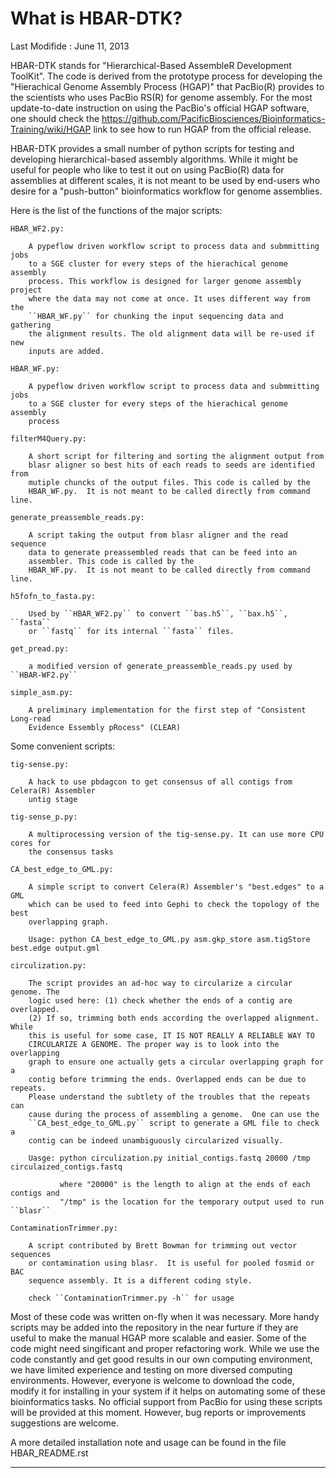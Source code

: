 What is HBAR-DTK?
==================

Last Modifide : June 11, 2013


HBAR-DTK stands for "Hierarchical-Based AssembleR Development ToolKit". The
code is derived from the prototype process for developing the "Hierachical
Genome Assembly Process (HGAP)" that PacBio(R) provides to the scientists who
uses PacBio RS(R) for genome assembly.  For the most update-to-date instruction
on using the PacBio's official HGAP software, one should check the
https://github.com/PacificBiosciences/Bioinformatics-Training/wiki/HGAP link to
see how to run HGAP from the official release.

HBAR-DTK provides a small number of python scripts for testing and developing
hierarchical-based assembly algorithms. While it might be useful for people who
like to test it out on using PacBio(R) data for assemblies at different scales,
it is not meant to be used by end-users who desire for a "push-button"
bioinformatics workflow for genome assemblies. 

Here is the list of the functions of the major scripts:

    HBAR_WF2.py:

        A pypeflow driven workflow script to process data and submmitting jobs
        to a SGE cluster for every steps of the hierachical genome assembly
        process. This workflow is designed for larger genome assembly project 
        where the data may not come at once. It uses different way from the 
        ``HBAR_WF.py`` for chunking the input sequencing data and gathering
        the alignment results. The old alignment data will be re-used if new 
        inputs are added. 

    HBAR_WF.py:

        A pypeflow driven workflow script to process data and submmitting jobs
        to a SGE cluster for every steps of the hierachical genome assembly
        process

    filterM4Query.py:

        A short script for filtering and sorting the alignment output from
        blasr aligner so best hits of each reads to seeds are identified from
        mutiple chuncks of the output files. This code is called by the
        HBAR_WF.py.  It is not meant to be called directly from command line.

    generate_preassemble_reads.py:
        
        A script taking the output from blasr aligner and the read sequence
        data to generate preassembled reads that can be feed into an
        assembler. This code is called by the
        HBAR_WF.py.  It is not meant to be called directly from command line.

    h5fofn_to_fasta.py:
        
        Used by ``HBAR_WF2.py`` to convert ``bas.h5``, ``bax.h5``, ``fasta``
        or ``fastq`` for its internal ``fasta`` files.

    get_pread.py:

        a modified version of generate_preassemble_reads.py used by ``HBAR-WF2.py``

    simple_asm.py:

        A preliminary implementation for the first step of "Consistent Long-read
        Evidence Essembly pRocess" (CLEAR)


Some convenient scripts:

    tig-sense.py:
        
        A hack to use pbdagcon to get consensus of all contigs from Celera(R) Assembler
        untig stage

    tig-sense_p.py:
        
        A multiprocessing version of the tig-sense.py. It can use more CPU cores for
        the consensus tasks 

    CA_best_edge_to_GML.py:
        
        A simple script to convert Celera(R) Assembler's "best.edges" to a GML
        which can be used to feed into Gephi to check the topology of the best
        overlapping graph.

        Usage: python CA_best_edge_to_GML.py asm.gkp_store asm.tigStore best.edge output.gml 

    circulization.py:

        The script provides an ad-hoc way to circularize a circular genome. The
        logic used here: (1) check whether the ends of a contig are overlapped.
        (2) If so, trimming both ends according the overlapped alignment. While
        this is useful for some case, IT IS NOT REALLY A RELIABLE WAY TO
        CIRCULARIZE A GENOME. The proper way is to look into the overlapping
        graph to ensure one actually gets a circular overlapping graph for a
        contig before trimming the ends. Overlapped ends can be due to repeats.
        Please understand the subtlety of the troubles that the repeats can
        cause during the process of assembling a genome.  One can use the
        ``CA_best_edge_to_GML.py`` script to generate a GML file to check a
        contig can be indeed unambiguously circularized visually.
    
        Uasge: python circulization.py initial_contigs.fastq 20000 /tmp circulaized_contigs.fastq

               where "20000" is the length to align at the ends of each contigs and
               "/tmp" is the location for the temporary output used to run ``blasr`` 

    ContaminationTrimmer.py:
        
        A script contributed by Brett Bowman for trimming out vector sequences
        or contamination using blasr.  It is useful for pooled fosmid or BAC
        sequence assembly. It is a different coding style.

        check ``ContaminationTrimmer.py -h`` for usage


Most of these code was written on-fly when it was necessary. More handy scripts
may be added into the repository in the near furture if they are useful to make
the manual HGAP more scalable and easier. Some of the code might need
singificant and proper refactoring work.  While we use the code constantly and
get good results in our own computing environment, we have limited experience
and testing on more diversed computing environments.  However, everyone is
welcome to download the code, modify it for installing in your system if it
helps on automating some of these bioinformatics tasks. No official support
from PacBio for using these scripts will be provided at this moment. However,
bug reports or improvements suggestions are welcome.

A more detailed installation note and usage can be found in the file HBAR_README.rst


--------------------------------------------------------------------------------------
<script>
(function(i,s,o,g,r,a,m){i['GoogleAnalyticsObject']=r;i[r]=i[r]||function(){
(i[r].q=i[r].q||[]).push(arguments)},i[r].l=1*new Date();a=s.createElement(o),
m=s.getElementsByTagName(o)[0];a.async=1;a.src=g;m.parentNode.insertBefore(a,m)
})(window,document,'script','//www.google-analytics.com/analytics.js','ga');
ga('create', 'UA-13166584-23', 'github.com');
ga('send', 'pageview');
</script>
